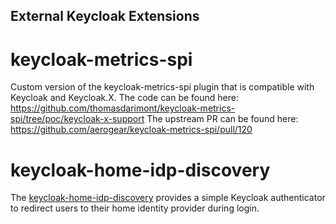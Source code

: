 External Keycloak Extensions
---

# keycloak-metrics-spi
Custom version of the keycloak-metrics-spi plugin that is compatible with Keycloak and Keycloak.X.
The code can be found here: https://github.com/thomasdarimont/keycloak-metrics-spi/tree/poc/keycloak-x-support
The upstream PR can be found here: https://github.com/aerogear/keycloak-metrics-spi/pull/120

# keycloak-home-idp-discovery
The [keycloak-home-idp-discovery](https://github.com/sventorben/keycloak-home-idp-discovery) provides 
a simple Keycloak authenticator to redirect users to their home identity provider during login.

